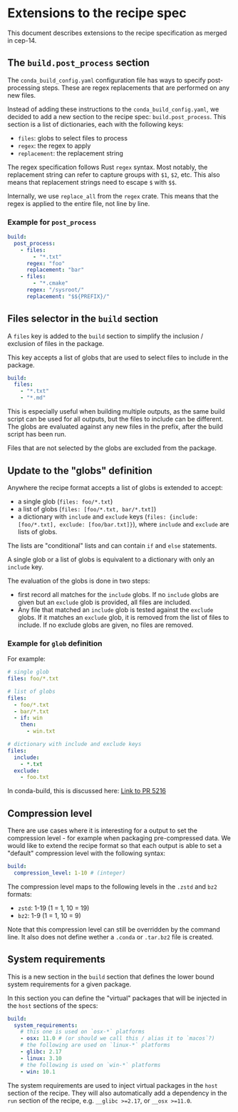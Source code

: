 # Extensions to the recipe spec

This document describes extensions to the recipe specification as merged in
cep-14.

## The `build.post_process` section

The `conda_build_config.yaml` configuration file has ways to specify
post-processing steps. These are regex replacements that are performed on any
new files.

Instead of adding these instructions to the `conda_build_config.yaml`, we
decided to add a new section to the recipe spec: `build.post_process`. This
section is a list of dictionaries, each with the following keys:

- `files`: globs to select files to process
- `regex`: the regex to apply
- `replacement`: the replacement string

The regex specification follows Rust `regex` syntax. Most notably, the
replacement string can refer to capture groups with `$1`, `$2`, etc. This also
means that replacement strings need to escape `$` with `$$`.

Internally, we use `replace_all` from the `regex` crate. This means that the
regex is applied to the entire file, not line by line.

### Example for `post_process`

```yaml
build:
  post_process:
    - files:
        - "*.txt"
      regex: "foo"
      replacement: "bar"
    - files:
        - "*.cmake"
      regex: "/sysroot/"
      replacement: "$${PREFIX}/"
```

## Files selector in the `build` section

A `files` key is added to the `build` section to simplify the inclusion /
exclusion of files in the package.

This key accepts a list of globs that are used to select files to include in the
package.

```yaml
build:
  files:
    - "*.txt"
    - "*.md"
```

This is especially useful when building multiple outputs, as the same build
script can be used for all outputs, but the files to include can be different.
The globs are evaluated against any new files in the prefix, after the build
script has been run.

Files that are not selected by the globs are excluded from the package.

## Update to the "globs" definition

Anywhere the recipe format accepts a list of globs is extended to accept:

- a single glob (`files: foo/*.txt`)
- a list of globs (`files: [foo/*.txt, bar/*.txt]`)
- a dictionary with `include` and `exclude` keys (`files: {include: [foo/*.txt],
  exclude: [foo/bar.txt]}`), where `include` and `exclude` are lists of globs.

The lists are "conditional" lists and can contain `if` and `else` statements.

A single glob or a list of globs is equivalent to a dictionary with only an
`include` key.

The evaluation of the globs is done in two steps:

- first record all matches for the `include` globs. If no `include` globs are
  given but an `exclude` glob is provided, all files are included.
- Any file that matched an `include` glob is tested against the `exclude` globs.
  If it matches an `exclude` glob, it is removed from the list of files to
  include. If no exclude globs are given, no files are removed.

### Example for `glob` definition

For example:

```yaml
# single glob
files: foo/*.txt

# list of globs
files:
  - foo/*.txt
  - bar/*.txt
  - if: win
    then:
      - win.txt

# dictionary with include and exclude keys
files:
  include:
    - *.txt
  exclude:
    - foo.txt
```

In conda-build, this is discussed here: [Link to PR
5216](https://github.com/conda/conda-build/pull/5216)

## Compression level

There are use cases where it is interesting for a output to set the compression
level - for example when packaging pre-compressed data. We would like to extend
the recipe format so that each output is able to set a "default" compression
level with the following syntax:

```yaml
build:
  compression_level: 1-10 # (integer)
```

The compression level maps to the following levels in the `.zstd` and `bz2`
formats:

- `zstd`: 1-19 (1 = 1, 10 = 19)
- `bz2`: 1-9 (1 = 1, 10 = 9)

Note that this compression level can still be overridden by the command line. It
also does not define wether a `.conda` or `.tar.bz2` file is created.

## System requirements

This is a new section in the `build` section that defines the lower bound system
requirements for a given package.

In this section you can define the "virtual" packages that will be injected in
the `host` sections of the specs:

```yaml
build:
  system_requirements:
    # this one is used on `osx-*` platforms
    - osx: 11.0 # (or should we call this / alias it to `macos`?)
    # the following are used on `linux-*` platforms
    - glibc: 2.17
    - linux: 3.10
    # the following is used on `win-*` platforms
    - win: 10.1
```

The system requirements are used to inject virtual packages in the `host`
section of the recipe. They will also automatically add a dependency in the
`run` section of the recipe, e.g. `__glibc >=2.17`, or `__osx >=11.0`.
